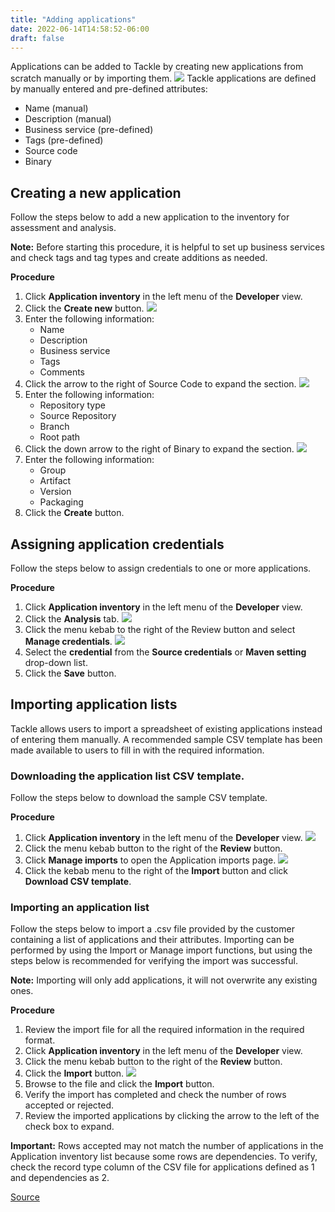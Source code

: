 ```yaml
---
title: "Adding applications"
date: 2022-06-14T14:58:52-06:00
draft: false
---
```


Applications can be added to Tackle by creating new applications from scratch manually or by importing them.
![](/Tackle2/AddingApps/NewAppBasic.png)
Tackle applications are defined by manually entered and pre-defined attributes:
* Name (manual)
* Description (manual)
* Business service (pre-defined)
* Tags (pre-defined)
* Source code
* Binary

## Creating a new application
Follow the steps below to add a new application to the inventory for assessment and analysis.

**Note:** Before starting this procedure, it is helpful to set up business services and check tags and tag types and create additions as needed.

**Procedure**
1. Click **Application inventory** in the left menu of the **Developer** view.
2. Click the **Create new** button.
![](/Tackle2/AddingApps/NewAppBasic.png)
3. Enter the following information:
    * Name
    * Description
    * Business service
    * Tags
    * Comments
4. Click the arrow to the right of Source Code to expand the section.
![](/Tackle2/AddingApps/NewAppSource.png)
5. Enter the following information:
    * Repository type
    * Source Repository
    * Branch
    * Root path
6. Click the down arrow to the right of Binary to expand the section.
![](/Tackle2/AddingApps/NewAppBinary.png)
7. Enter the following information:
    * Group
    * Artifact
    * Version
    * Packaging
8. Click the **Create** button.

## Assigning application credentials
Follow the steps below to assign credentials to one or more applications.

**Procedure**
1. Click **Application inventory** in the left menu of the **Developer** view.
2. Click the **Analysis** tab.
![](/Tackle2/AddingApps/SelectManageCred.png)
3. Click the menu kebab to the right of the Review button and select **Manage credentials**.
![](/Tackle2/AddingApps/ManageCred.png)
4. Select the **credential** from the **Source credentials** or **Maven setting** drop-down list.
5. Click the **Save** button.

## Importing application lists
Tackle allows users to import a spreadsheet of existing applications instead of entering them manually.  A recommended sample CSV template has been made available to users to fill in with the required information.

### Downloading the application list CSV template.
Follow the steps below to download the sample CSV template.

**Procedure**
1. Click **Application inventory** in the left menu of the **Developer** view.
![](/Tackle2/AddingApps/SelectMngImport.png)
2. Click the menu kebab button to the right of the **Review** button.
3. Click **Manage imports** to open the Application imports page.
![](/Tackle2/AddingApps/DownloadCSV.png)
3. Click the kebab menu to the right of the **Import** button and click **Download CSV template**.

### Importing an application list
Follow the steps below to import a .csv file provided by the customer containing a list of applications and their attributes. Importing can be performed by using the Import or Manage import functions, but using the steps below is recommended for verifying the import was successful.

**Note:** Importing will only add applications, it will not overwrite any existing ones.

**Procedure**
1. Review the import file for all the required information in the required format.
2. Click **Application inventory** in the left menu of the **Developer** view.
3. Click the menu kebab button to the right of the **Review** button.
4. Click the **Import** button.
![](/Tackle2/AddingApps/Import.png)
5. Browse to the file and click the **Import** button.
6. Verify the import has completed and check the number of rows accepted or rejected.
7. Review the imported applications by clicking the arrow to the left of the check box to expand.

**Important:** Rows accepted may not match the number of applications in the Application inventory list because some rows are dependencies.  To verify, check the record type column of the CSV file for applications defined as 1 and dependencies as 2.

[Source](https://github.com/konveyor/konveyor.github.io/blob/main/content/Tackle/Tackle2/addapps.md)
